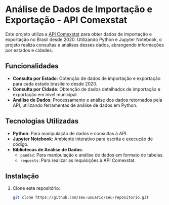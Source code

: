 # Análise de Dados de Importação e Exportação - API Comexstat

Este projeto utiliza a [API Comexstat](https://www.gov.br/comex/pt-br/assuntos/comexstat) para obter dados de importação e exportação no Brasil desde 2020. Utilizando Python e Jupyter Notebook, o projeto realiza consultas e análises desses dados, abrangendo informações por estados e cidades.

## Funcionalidades

- **Consulta por Estado**: Obtenção de dados de importação e exportação para cada estado brasileiro desde 2020.
- **Consulta por Cidade**: Obtenção de dados detalhados de importação e exportação em nível municipal.
- **Análise de Dados**: Processamento e análise dos dados retornados pela API, utilizando ferramentas de análise de dados em Python.

## Tecnologias Utilizadas

- **Python**: Para manipulação de dados e consultas à API.
- **Jupyter Notebook**: Ambiente interativo para escrita e execução de código.
- **Bibliotecas de Análise de Dados**:
  - `pandas`: Para manipulação e análise de dados em formato de tabelas.
  - `requests`: Para realizar as requisições à API Comexstat.

## Instalação

1. Clone este repositório:
   ```bash
   git clone https://github.com/seu-usuario/seu-repositorio.git
